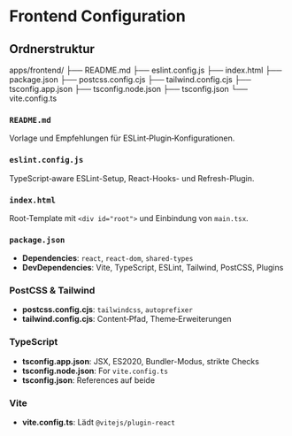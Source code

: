 # Frontend Configuration

## Ordnerstruktur

apps/frontend/
├── README.md
├── eslint.config.js
├── index.html
├── package.json
├── postcss.config.cjs
├── tailwind.config.cjs
├── tsconfig.app.json
├── tsconfig.node.json
├── tsconfig.json
└── vite.config.ts

### `README.md`

Vorlage und Empfehlungen für ESLint‑Plugin‑Konfigurationen.

### `eslint.config.js`

TypeScript‑aware ESLint-Setup, React-Hooks- und Refresh-Plugin.

### `index.html`

Root-Template mit `<div id="root">` und Einbindung von `main.tsx`.

### `package.json`

- **Dependencies**: `react`, `react-dom`, `shared-types`  
- **DevDependencies**: Vite, TypeScript, ESLint, Tailwind, PostCSS, Plugins

### PostCSS & Tailwind

- **postcss.config.cjs**: `tailwindcss`, `autoprefixer`  
- **tailwind.config.cjs**: Content‑Pfad, Theme‑Erweiterungen

### TypeScript

- **tsconfig.app.json**: JSX, ES2020, Bundler-Modus, strikte Checks  
- **tsconfig.node.json**: For `vite.config.ts`  
- **tsconfig.json**: References auf beide

### Vite

- **vite.config.ts**: Lädt `@vitejs/plugin-react`
